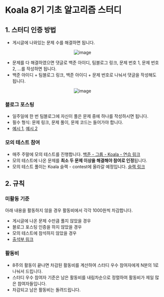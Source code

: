 # Koala 8기 기초 알고리즘 스터디
## 1. 스터디 인증 방법
- 게시글에 나와있는 문제 수를 해결하면 됩니다.

<div align="center">

  ![image](https://user-images.githubusercontent.com/79046106/188297717-8fdfb37d-fa5a-4acb-9335-d961c7688000.png)
  
</div>

- 문제를 다 해결하였으면 댓글로 백준 아이디, 팀블로그 링크, 문제 번호 1, 문제 번호 2, ...를 작성하면 됩니다.
- 백준 아이디 + 팀블로그 링크, 백준 아이디 + 문제 번호로 나눠서 댓글을 작성해도 됩니다.

<div align="center">

  ![image](https://user-images.githubusercontent.com/79046106/188297742-182cf6ef-8b0d-4361-a13b-92953e8a03ca.png)
  
</div>

### 블로그 포스팅

- 일주일에 한 번 팀블로그에 자신이 풀은 문제 중에 하나를 작성하시면 됩니다.
- 필수 형식: 문제 링크, 문제 풀이, 문제 코드는 들어가야 합니다.
- [예시 1](https://kau-algorithm.tistory.com/505), [예시 2](https://kau-algorithm.tistory.com/507)

### 모의 테스트 참여

- 매주 주말에 모의 테스트를 진행합니다.
[백준 - 그룹 - Koala - 연습 링크](https://www.acmicpc.net/group/practice/9883)
- 모의 테스트에 나온 문제를 **최소 두 문제 이상을 해결해야 참여로 인정**됩니다.
- 모의 테스트 풀이는 Koala 슬랙 - contest에 올라갈 예정입니다.
[슬랙 링크](https://join.slack.com/t/koala-fkp1564/shared_invite/zt-1c2igfgy9-vPy9hJs14P0auDW0s8gSrg)

## 2. 규칙

### 미활동 기준

아래 내용을 활동하지 않을 경우 활동비에서 각각 1000원씩 차감합니다.

- 게시글에 나온 문제 수만큼 풀지 않았을 경우
- 블로그 포스팅 인증을 하지 않았을 경우
- 모의 테스트에 참석하지 않았을 경우
- [출석부 링크](https://kau-algorithm.tistory.com/690)

### 활동비

- 8주의 활동이 끝나면 차감된 활동비를 계산하여 스터디 우수 참여자에게 N분의 1로 나눠서 드립니다.
- 스터디 우수 참여자 기준은 남은 활동비를 내림차순으로 정렬하여 활동비가 제일 많은 참여자들입니다.
- 차감되고 남은 활동비는 돌려드립니다.

